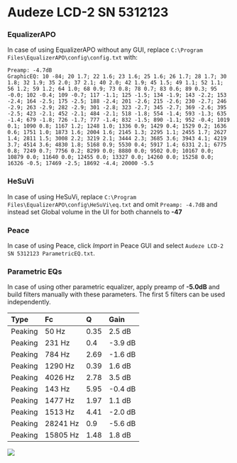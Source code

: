 # Audeze LCD-2 SN 5312123

### EqualizerAPO
In case of using EqualizerAPO without any GUI, replace `C:\Program Files\EqualizerAPO\config\config.txt`
with:
```
Preamp: -4.7dB
GraphicEQ: 10 -84; 20 1.7; 22 1.6; 23 1.6; 25 1.6; 26 1.7; 28 1.7; 30 1.8; 32 1.9; 35 2.0; 37 2.1; 40 2.0; 42 1.9; 45 1.5; 49 1.1; 52 1.1; 56 1.2; 59 1.2; 64 1.0; 68 0.9; 73 0.8; 78 0.7; 83 0.6; 89 0.3; 95 -0.0; 102 -0.4; 109 -0.7; 117 -1.1; 125 -1.5; 134 -1.9; 143 -2.2; 153 -2.4; 164 -2.5; 175 -2.5; 188 -2.4; 201 -2.6; 215 -2.6; 230 -2.7; 246 -2.9; 263 -2.9; 282 -2.9; 301 -2.8; 323 -2.7; 345 -2.7; 369 -2.6; 395 -2.5; 423 -2.1; 452 -2.1; 484 -2.1; 518 -1.8; 554 -1.4; 593 -1.3; 635 -1.4; 679 -1.8; 726 -1.7; 777 -1.4; 832 -1.5; 890 -1.1; 952 -0.4; 1019 0.1; 1090 0.8; 1167 1.2; 1248 1.0; 1336 0.9; 1429 0.4; 1529 0.2; 1636 0.6; 1751 1.0; 1873 1.6; 2004 1.6; 2145 1.3; 2295 1.1; 2455 1.7; 2627 1.4; 2811 1.5; 3008 2.2; 3219 2.1; 3444 2.3; 3685 3.6; 3943 4.1; 4219 3.7; 4514 3.6; 4830 1.8; 5168 0.9; 5530 0.4; 5917 1.4; 6331 2.1; 6775 0.8; 7249 0.7; 7756 0.2; 8299 0.0; 8880 0.0; 9502 0.0; 10167 0.0; 10879 0.0; 11640 0.0; 12455 0.0; 13327 0.0; 14260 0.0; 15258 0.0; 16326 -0.5; 17469 -2.5; 18692 -4.4; 20000 -5.5
```

### HeSuVi
In case of using HeSuVi, replace `C:\Program Files\EqualizerAPO\config\HeSuVi\eq.txt` and omit `Preamp:
-4.7dB` and instead set Global volume in the UI for both channels to **-47**

### Peace
In case of using Peace, click *Import* in Peace GUI and select `Audeze LCD-2 SN 5312123 ParametricEQ.txt`.

### Parametric EQs
In case of using other parametric equalizer, apply preamp of **-5.0dB** and build filters manually with
these parameters. The first 5 filters can be used independently.

| Type    | Fc       |    Q | Gain    |
|:--------|:---------|:-----|:--------|
| Peaking | 50 Hz    | 0.35 | 2.5 dB  |
| Peaking | 231 Hz   | 0.4  | -3.9 dB |
| Peaking | 784 Hz   | 2.69 | -1.6 dB |
| Peaking | 1290 Hz  | 0.39 | 1.6 dB  |
| Peaking | 4026 Hz  | 2.78 | 3.5 dB  |
| Peaking | 143 Hz   | 5.95 | -0.4 dB |
| Peaking | 1477 Hz  | 1.97 | 1.1 dB  |
| Peaking | 1513 Hz  | 4.41 | -2.0 dB |
| Peaking | 28241 Hz | 0.9  | -5.6 dB |
| Peaking | 15805 Hz | 1.48 | 1.8 dB  |

![](https://raw.githubusercontent.com/jaakkopasanen/AutoEq/master/results/innerfidelity/sbaf-serious/Audeze%20LCD-2%20SN%205312123/Audeze%20LCD-2%20SN%205312123.png)